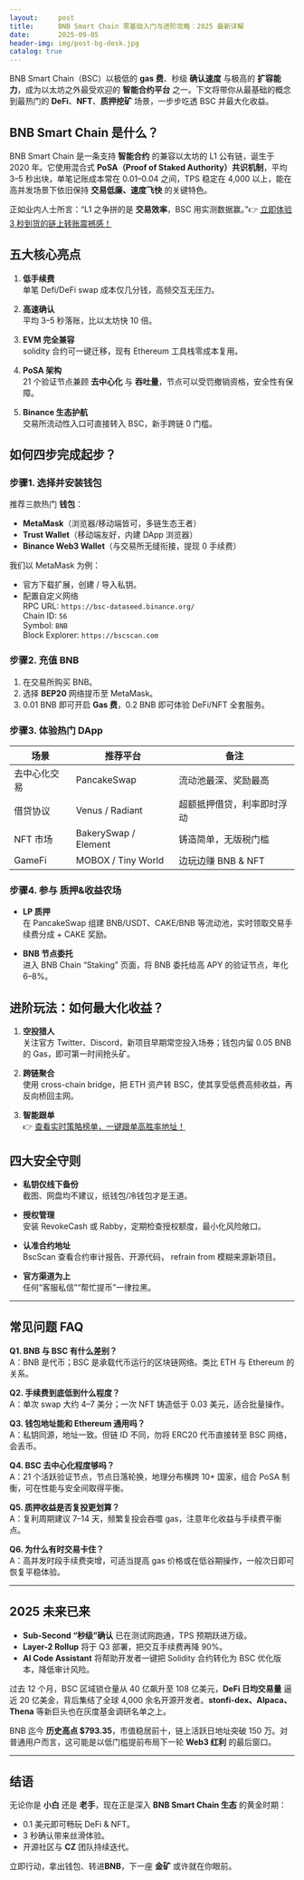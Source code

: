 ```yaml
---
layout:     post
title:      BNB Smart Chain 零基础入门与进阶攻略：2025 最新详解
date:       2025-09-05
header-img: img/post-bg-desk.jpg
catalog: true
---
```


BNB Smart Chain（BSC）以极低的 **gas 费**、秒级 **确认速度** 与极高的 **扩容能力**，成为以太坊之外最受欢迎的 **智能合约平台** 之一。下文将带你从最基础的概念到最热门的 **DeFi**、**NFT**、**质押挖矿** 场景，一步步吃透 BSC 并最大化收益。

## BNB Smart Chain 是什么？

BNB Smart Chain 是一条支持 **智能合约** 的兼容以太坊的 L1 公有链，诞生于 2020 年。它使用混合式 **PoSA（Proof of Staked Authority）共识机制**，平均 3–5 秒出块，单笔记账成本常在 $0.01–$0.04 之间，TPS 稳定在 4,000 以上，能在高并发场景下依旧保持 **交易低廉、速度飞快** 的关键特色。

正如业内人士所言：“L1 之争拼的是 **交易效率**，BSC 用实测数据赢。”👉 [立即体验 3 秒到货的链上转账震撼感！](https://okxdog.com/)

## 五大核心亮点

1. **低手续费**  
   单笔 Defi/DeFi swap 成本仅几分钱，高频交互无压力。

2. **高速确认**  
   平均 3–5 秒落账，比以太坊快 10 倍。

3. **EVM 完全兼容**  
    solidity 合约可一键迁移，现有 Ethereum 工具栈零成本复用。

4. **PoSA 架构**  
   21 个验证节点兼顾 **去中心化** 与 **吞吐量**，节点可以受罚撤销资格，安全性有保障。

5. **Binance 生态护航**  
   交易所流动性入口可直接转入 BSC，新手跨链 0 门槛。

## 如何四步完成起步？

### 步骤1. 选择并安装钱包

推荐三款热门 **钱包**：

- **MetaMask**（浏览器/移动端皆可，多链生态王者）
- **Trust Wallet**（移动端友好，内建 DApp 浏览器）
- **Binance Web3 Wallet**（与交易所无缝衔接，提现 0 手续费）

我们以 MetaMask 为例：

- 官方下载扩展，创建 / 导入私钥。
- 配置自定义网络  
  RPC URL: `https://bsc-dataseed.binance.org/`  
  Chain ID: `56`  
  Symbol: `BNB`  
  Block Explorer: `https://bscscan.com`

### 步骤2. 充值 **BNB**

1. 在交易所购买 BNB。
2. 选择 **BEP20** 网络提币至 MetaMask。
3. 0.01 BNB 即可开启 **Gas 费**，0.2 BNB 即可体验 DeFi/NFT 全套服务。

### 步骤3. 体验热门 **DApp**

| 场景 | 推荐平台 | 备注 |
|---|---|---|
| 去中心化交易 | PancakeSwap | 流动池最深、奖励最高 |
| 借贷协议 | Venus / Radiant | 超额抵押借贷，利率即时浮动 |
| NFT 市场 | BakerySwap / Element | 铸造简单，无版税门槛 |
| GameFi | MOBOX / Tiny World | 边玩边赚 BNB & NFT |

### 步骤4. 参与 **质押&收益农场**

- **LP 质押**  
  在 PancakeSwap 组建 BNB/USDT、CAKE/BNB 等流动池，实时领取交易手续费分成 + CAKE 奖励。

- **BNB 节点委托**  
  进入 BNB Chain “Staking” 页面，将 BNB 委托给高 APY 的验证节点，年化 6–8%。

## 进阶玩法：如何最大化收益？

1. **空投猎人**  
   关注官方 Twitter、Discord，新项目早期常空投入场券；钱包内留 0.05 BNB 的 Gas，即可第一时间抢头矿。

2. **跨链聚合**  
   使用 cross-chain bridge，把 ETH 资产转 BSC，使其享受低费高频收益，再反向桥回主网。

3. **智能跟单**  
   👉 [查看实时策略榜单，一键跟单高胜率地址！](https://okxdog.com/)

## 四大安全守则

- **私钥仅线下备份**  
  截图、网盘均不建议，纸钱包/冷钱包才是王道。

- **授权管理**  
  安装 RevokeCash 或 Rabby，定期检查授权额度，最小化风险敞口。

- **认准合约地址**  
  BscScan 查看合约审计报告、开源代码， refrain from 模糊来源新项目。

- **官方渠道为上**  
  任何“客服私信”“帮忙提币”一律拉黑。

---

## 常见问题 FAQ

**Q1. BNB 与 BSC 有什么差别？**  
A：BNB 是代币；BSC 是承载代币运行的区块链网络。类比 ETH 与 Ethereum 的关系。

**Q2. 手续费到底低到什么程度？**  
A：单次 swap 大约 4–7 美分；一次 NFT 铸造低于 0.03 美元，适合批量操作。

**Q3. 钱包地址能和 Ethereum 通用吗？**  
A：私钥同源，地址一致。但链 ID 不同，勿将 ERC20 代币直接转至 BSC 网络，会丢币。

**Q4. BSC 去中心化程度够吗？**  
A：21 个活跃验证节点，节点日落轮换，地理分布横跨 10+ 国家，组合 PoSA 制衡，可在性能与安全间取得平衡。

**Q5. 质押收益是否复投更划算？**  
A：复利周期建议 7–14 天，频繁复投会吞噬 gas，注意年化收益与手续费平衡点。

**Q6. 为什么有时交易卡住？**  
A：高并发时段手续费突增，可适当提高 gas 价格或在低谷期操作，一般次日即可恢复平稳体验。

---

## 2025 未来已来

- **Sub-Second “秒级”确认** 已在测试网跑通，TPS 预期跃进万级。  
- **Layer-2 Rollup** 将于 Q3 部署，把交互手续费再降 90%。  
- **AI Code Assistant** 将帮助开发者一键把 Solidity 合约转化为 BSC 优化版本，降低审计风险。

过去 12 个月，BSC 区域锁仓量从 40 亿飙升至 108 亿美元，**DeFi 日均交易量** 逼近 20 亿美金，背后集结了全球 4,000 余名开源开发者。**stonfi-dex、Alpaca、Thena** 等新巨头也在灰度基金调研名单之上。

BNB 迄今 **历史高点 $793.35**，市值稳居前十，链上活跃日地址突破 150 万。对普通用户而言，这可能是以低门槛提前布局下一轮 **Web3 红利** 的最后窗口。

---

## 结语

无论你是 **小白** 还是 **老手**，现在正是深入 **BNB Smart Chain 生态** 的黄金时期：  
- 0.1 美元即可畅玩 DeFi & NFT。  
- 3 秒确认带来丝滑体验。  
- 开源社区与 **CZ** 团队持续迭代。  

立即行动，拿出钱包、转进**BNB**，下一座 **金矿** 或许就在你眼前。
